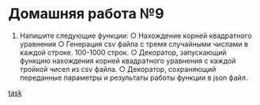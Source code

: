 # Домашняя работа №9

1. Напишите следующие функции:
○ Нахождение корней квадратного уравнения
○ Генерация csv файла с тремя случайными числами в каждой строке.
100-1000 строк.
○ Декоратор, запускающий функцию нахождения корней квадратного
уравнения с каждой тройкой чисел из csv файла.
○ Декоратор, сохраняющий переданные параметры и результаты работы
функции в json файл.

[task]()
